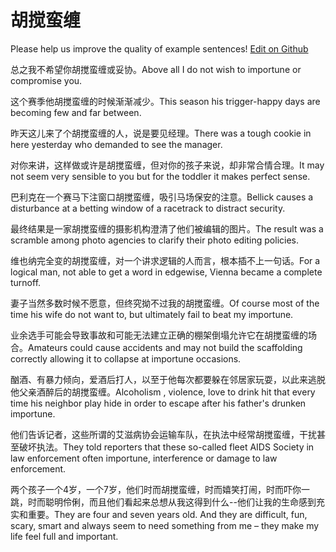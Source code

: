 # 胡搅蛮缠

Please help us improve the quality of example sentences! [Edit on Github](https://github.com/jiyushe/jiyu-example-sentence-source/blob/main/chinese/hujiaomanchan.md)

<p><span class="chinese">总之我不希望你胡搅蛮缠或妥协。</span><span class="english">Above all I do not wish to importune or compromise you.</span></p>

<p><span class="chinese">这个赛季他胡搅蛮缠的时候渐渐减少。</span><span class="english">This season his trigger-happy days are becoming few and far between.</span></p>

<p><span class="chinese">昨天这儿来了个胡搅蛮缠的人，说是要见经理。</span><span class="english">There was a tough cookie in here yesterday who demanded to see the manager.</span></p>

<p><span class="chinese">对你来讲，这样做或许是胡搅蛮缠，但对你的孩子来说，却非常合情合理。</span><span class="english">It may not seem very sensible to you but for the toddler it makes perfect sense.</span></p>

<p><span class="chinese">巴利克在一个赛马下注窗口胡搅蛮缠，吸引马场保安的注意。</span><span class="english">Bellick causes a disturbance at a betting window of a racetrack to distract security.</span></p>

<p><span class="chinese">最终结果是一家胡搅蛮缠的摄影机构澄清了他们被编辑的图片。</span><span class="english">The result was a scramble among photo agencies to clarify their photo editing policies.</span></p>

<p><span class="chinese">维也纳完全变的胡搅蛮缠，对一个讲求逻辑的人而言，根本插不上一句话。</span><span class="english">For a logical man, not able to get a word in edgewise, Vienna became a complete turnoff.</span></p>

<p><span class="chinese">妻子当然多数时候不愿意，但终究拗不过我的胡搅蛮缠。</span><span class="english">Of course most of the time his wife do not want to, but ultimately fail to beat my importune.</span></p>

<p><span class="chinese">业余选手可能会导致事故和可能无法建立正确的棚架倒塌允许它在胡搅蛮缠的场合。</span><span class="english">Amateurs could cause accidents and may not build the scaffolding correctly allowing it to collapse at importune occasions.</span></p>

<p><span class="chinese">酗酒、有暴力倾向，爱酒后打人，以至于他每次都要躲在邻居家玩耍，以此来逃脱他父亲酒醉后的胡搅蛮缠。</span><span class="english">Alcoholism , violence, love to drink hit that every time his neighbor play hide in order to escape after his father's drunken importune.</span></p>

<p><span class="chinese">他们告诉记者，这些所谓的艾滋病协会运输车队，在执法中经常胡搅蛮缠，干扰甚至破坏执法。</span><span class="english">They told reporters that these so-called fleet AIDS Society in law enforcement often importune, interference or damage to law enforcement.</span></p>

<p><span class="chinese">两个孩子一个4岁，一个7岁，他们时而胡搅蛮缠，时而嬉笑打闹，时而吓你一跳，时而聪明伶俐，而且他们看起来总想从我这得到什么--他们让我的生命感到充实和重要。</span><span class="english">They are four and seven years old. And they are difficult, fun, scary, smart and always seem to need something from me – they make my life feel full and important.</span></p>

